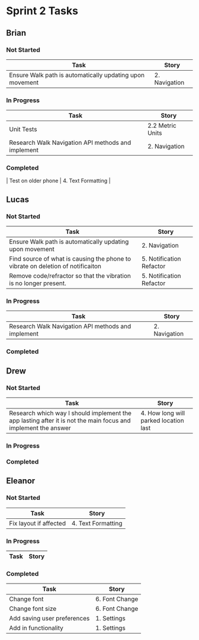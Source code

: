 # Sprint 2 Tasks

## Brian
### Not Started
| Task | Story |
| ---- | --- |
| Ensure Walk path is automatically updating upon movement | 2. Navigation |
### In Progress
| Task | Story |
| ---- | --- |
| Unit Tests | 2.2 Metric Units |
| Research Walk Navigation API methods and implement | 2. Navigation |
### Completed
| Test on older phone | 4. Text Formatting |

## Lucas
### Not Started
| Task | Story |
| ---- | --- |
| Ensure Walk path is automatically updating upon movement | 2. Navigation |
| Find source of what is causing the phone to vibrate on deletion of notificaiton | 5. Notification Refactor |
| Remove code/refractor so that the vibration is no longer present. | 5. Notification Refactor |
### In Progress
| Task | Story |
| ---- | --- |
| Research Walk Navigation API methods and implement | 2. Navigation |
### Completed

## Drew
### Not Started
| Task | Story |
| ---- | --- |
| Research which way I should implement the app lasting after it is not the main focus and implement the answer | 4. How long will parked location last |
### In Progress
### Completed

## Eleanor
### Not Started
| Task | Story |
| ---- | --- |
| Fix layout if affected | 4. Text Formatting |

### In Progress
| Task | Story |
| ---- | --- |



### Completed
| Task | Story |
| ---- | --- |
| Change font | 6. Font Change |
| Change font size| 6. Font Change |
| Add saving user preferences | 1. Settings |
| Add in functionality | 1. Settings |
